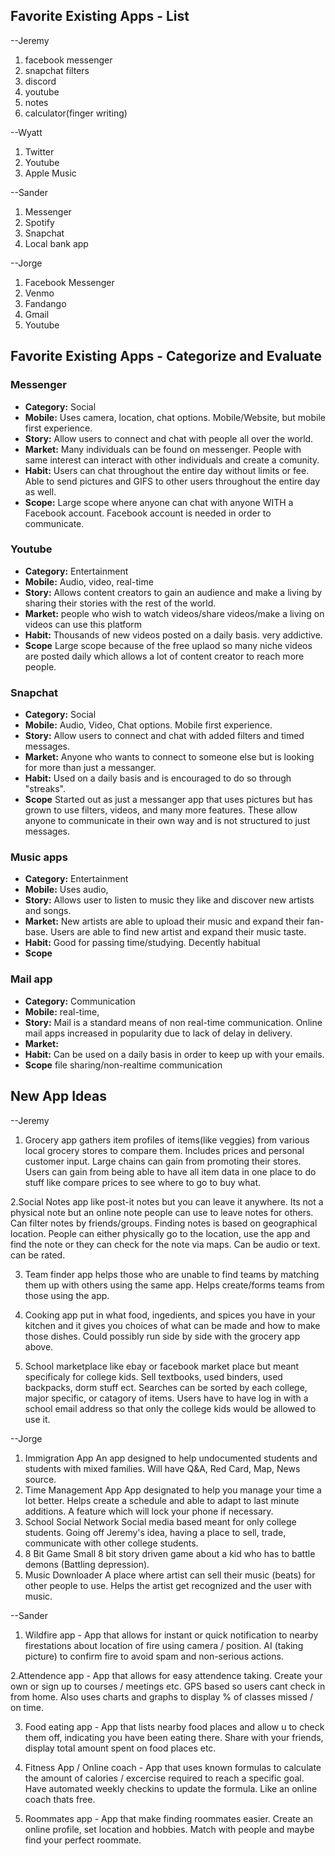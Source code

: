 ## Favorite Existing Apps - List

--Jeremy
1. facebook messenger
2. snapchat filters
3. discord
4. youtube
5. notes
6. calculator(finger writing)

--Wyatt
1. Twitter
2. Youtube
3. Apple Music

--Sander
1. Messenger
2. Spotify
3. Snapchat
4. Local bank app

--Jorge
1. Facebook Messenger
2. Venmo
3. Fandango
4. Gmail
5. Youtube

## Favorite Existing Apps - Categorize and Evaluate
### Messenger
 - **Category:** Social
 - **Mobile:** Uses camera, location, chat options. Mobile/Website, but mobile first experience. 
 - **Story:** Allow users to connect and chat with people all over the world.
 - **Market:** Many individuals can be found on messenger. People with same interest can interact with other individuals and create a comunity.
 - **Habit:** Users can chat throughout the entire day without limits or fee. Able to send pictures and GIFS to other users throughout the entire day as well.
 - **Scope:** Large scope where anyone can chat with anyone WITH a Facebook account. Facebook account is needed in order to communicate. 
### Youtube
 - **Category:** Entertainment
 - **Mobile:** Audio, video, real-time
 - **Story:** Allows content creators to gain an audience and make a living by sharing their stories with the rest of the world. 
 - **Market:** people who wish to watch videos/share videos/make a living on videos can use this platform
 - **Habit:** Thousands of new videos posted on a daily basis. very addictive.
 - **Scope** Large scope because of the free uplaod so many niche videos are posted daily which allows a lot of content creator to reach more people.
### Snapchat
 - **Category:** Social
 - **Mobile:** Audio, Video, Chat options. Mobile first experience.
 - **Story:** Allow users to connect and chat with added filters and timed messages. 
 - **Market:** Anyone who wants to connect to someone else but is looking for more than just a messanger.
 - **Habit:** Used on a daily basis and is encouraged to do so through "streaks".
 - **Scope** Started out as just a messanger app that uses pictures but has grown to use filters, videos, and many more features. These allow anyone to communicate in their own way and is not structured to just messages. 
### Music apps
 - **Category:** Entertainment
 - **Mobile:** Uses audio,
 - **Story:** Allows user to listen to music they like and discover new artists and songs.
 - **Market:** New artists are able to upload their music and expand their fan-base. Users are able to find new artist and expand their music taste.
 - **Habit:** Good for passing time/studying. Decently habitual
 - **Scope**
### Mail app
 - **Category:** Communication
 - **Mobile:** real-time,
 - **Story:** Mail is a standard means of non real-time communication. Online mail apps increased in popularity due to lack of delay in delivery.
 - **Market:** 
 - **Habit:** Can be used on a daily basis in order to keep up with your emails. 
 - **Scope** file sharing/non-realtime communication
 
 
 ## New App Ideas
 --Jeremy
 1. Grocery app
 gathers item profiles of items(like veggies) from various local grocery stores to compare them. Includes prices and personal customer input. Large chains can gain from promoting their stores. Users can gain from being able to have all item data in one place to do stuff like compare prices to see where to go to buy what.
 
 2.Social Notes app
 like post-it notes but you can leave it anywhere. Its not a physical note but an online note people can use to leave notes for others. Can filter notes by friends/groups. Finding notes is based on geographical location. People can either physically go to the location, use the app and find the note or they can check for the note via maps. Can be audio or text. can be rated.
 
 3. Team finder app
 helps those who are unable to find teams by matching them up with others using the same app. Helps create/forms teams from those using the app.
 
 4. Cooking app
  put in what food, ingedients, and spices you have in your kitchen and it gives you choices of what can be made and how to make those dishes. Could possibly run side by side with the grocery app above.
  
 5. School marketplace
  like ebay or facebook market place but meant specificaly for college kids. Sell textbooks, used binders, used backpacks, dorm stuff ect. Searches can be sorted by each college, major specific, or catagory of items. Users have to have log in with a school email address so that only the college kids would be allowed to use it.
 
 --Jorge 
 1. Immigration App
 An app designed to help undocumented students and students with mixed families. Will have Q&A, Red Card, Map, News source.
 2. Time Management App
 App designated to help you manage your time a lot better. Helps create a schedule and able to adapt to last minute additions. A feature which will lock your phone if necessary. 
 3. School Social Network
 Social media based meant for only college students. Going off Jeremy's idea, having a place to sell, trade, communicate with other college students. 
 4. 8 Bit Game
 Small 8 bit story driven game about a kid who has to battle demons (Battling depression). 
 5. Music Downloader
 A place where artist can sell their music (beats) for other people to use. Helps the artist get recognized and the user with music. 
 
  --Sander
 1. Wildfire app - 
   App that allows for instant or quick notification to nearby firestations about location of fire using camera / position. AI (taking      picture) to confirm fire to avoid spam and non-serious actions.
 
 2.Attendence app - 
   App that allows for easy attendence taking. Create your own or sign up to courses / meetings etc. GPS based so users cant check in      from home. Also uses charts and graphs to display % of classes missed / on time.
 
 3. Food eating app - 
    App that lists nearby food places and allow u to check them off, indicating you have been eating there. Share with your friends,         display total amount spent on food places etc.
 
 4. Fitness App / Online coach - 
    App that uses known formulas to calculate the amount of calories / excercise required to reach a specific goal. Have automated           weekly checkins to update the formula. Like an online coach thats free.
  
 5. Roommates app - 
    App that make finding roommates easier. Create an online profile, set location and hobbies. Match with people and maybe find your       perfect roommate.
